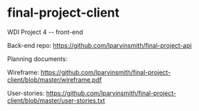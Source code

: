 # final-project-client
WDI Project 4 -- front-end

Back-end repo: https://github.com/lparvinsmith/final-project-api

Planning documents:

Wireframe: https://github.com/lparvinsmith/final-project-client/blob/master/wireframe.pdf

User-stories: https://github.com/lparvinsmith/final-project-client/blob/master/user-stories.txt

